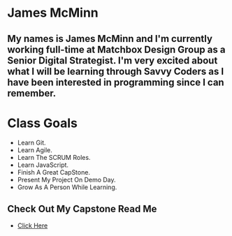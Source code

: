 # James McMinn

## My names is James McMinn and I'm currently working full-time at Matchbox Design Group as a Senior Digital Strategist. I'm very excited about what I will be learning through Savvy Coders as I have been interested in programming since I can remember.

# Class Goals
- Learn Git.
- Learn Agile.
- Learn The SCRUM Roles.
- Learn JavaScript.
- Finish A Great CapStone.
- Present My Project On Demo Day.
- Grow As A Person While Learning.

## Check Out My Capstone Read Me

- [Click Here](https://github.com/jman114/CapStone/blob/master/README.md)